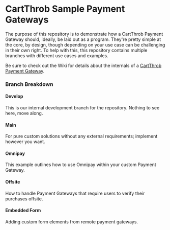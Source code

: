 # CartThrob Sample Payment Gateways

The purpose of this repository is to demonstrate how a CartThrob Payment Gateway should, ideally, be laid out as a program.
They're pretty simple at the core, by design, though depending on your use case can be challenging in their own right. To help with this,
this repository contains multiple branches with different use cases and examples.

Be sure to check out the Wiki for details about the internals of a [CartThrob Payment Gateway](https://github.com/CartThrob/CartThrobPaymentGatewaySamples/wiki). 

### Branch Breakdown

#### Develop
This is our internal development branch for the repository. Nothing to see here, move along.

#### Main
For pure custom solutions without any external requirements; implement however you want.

#### Omnipay
This example outlines how to use Omnipay within your custom Payment Gateway.

#### Offsite
How to handle Payment Gateways that require users to verify their purchases offsite.

#### Embedded Form
Adding custom form elements from remote payment gateways.